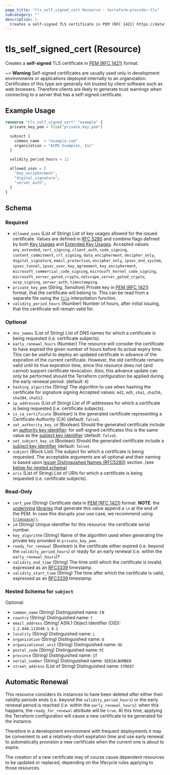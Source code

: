 ```yaml
---
page_title: "tls_self_signed_cert Resource - terraform-provider-tls"
subcategory: ""
description: |-
  Creates a self-signed TLS certificate in PEM (RFC 1421) https://datatracker.ietf.org/doc/html/rfc1421 format.
---
```


# tls_self_signed_cert (Resource)

Creates a **self-signed** TLS certificate in [PEM (RFC 1421)](https://datatracker.ietf.org/doc/html/rfc1421) format.

~> **Warning** Self-signed certificates are usually used only in development environments
or applications deployed internally to an organization.
Certificates of this type are generally not trusted by client software such
as web browsers. Therefore clients are likely to generate trust warnings when
connecting to a server that has a self-signed certificate. 

## Example Usage

```terraform
resource "tls_self_signed_cert" "example" {
  private_key_pem = file("private_key.pem")

  subject {
    common_name  = "example.com"
    organization = "ACME Examples, Inc"
  }

  validity_period_hours = 12

  allowed_uses = [
    "key_encipherment",
    "digital_signature",
    "server_auth",
  ]
}
```

<!-- schema generated by tfplugindocs -->
## Schema

### Required

- `allowed_uses` (List of String) List of key usages allowed for the issued certificate. Values are defined in [RFC 5280](https://datatracker.ietf.org/doc/html/rfc5280) and combine flags defined by both [Key Usages](https://datatracker.ietf.org/doc/html/rfc5280#section-4.2.1.3) and [Extended Key Usages](https://datatracker.ietf.org/doc/html/rfc5280#section-4.2.1.12). Accepted values: `any_extended`, `cert_signing`, `client_auth`, `code_signing`, `content_commitment`, `crl_signing`, `data_encipherment`, `decipher_only`, `digital_signature`, `email_protection`, `encipher_only`, `ipsec_end_system`, `ipsec_tunnel`, `ipsec_user`, `key_agreement`, `key_encipherment`, `microsoft_commercial_code_signing`, `microsoft_kernel_code_signing`, `microsoft_server_gated_crypto`, `netscape_server_gated_crypto`, `ocsp_signing`, `server_auth`, `timestamping`.
- `private_key_pem` (String, Sensitive) Private key in [PEM (RFC 1421)](https://datatracker.ietf.org/doc/html/rfc1421) format, that the certificate will belong to. This can be read from a separate file using the [`file`](https://www.terraform.io/language/functions/file) interpolation function.
- `validity_period_hours` (Number) Number of hours, after initial issuing, that the certificate will remain valid for.

### Optional

- `dns_names` (List of String) List of DNS names for which a certificate is being requested (i.e. certificate subjects).
- `early_renewal_hours` (Number) The resource will consider the certificate to have expired the given number of hours before its actual expiry time. This can be useful to deploy an updated certificate in advance of the expiration of the current certificate. However, the old certificate remains valid until its true expiration time, since this resource does not (and cannot) support certificate revocation. Also, this advance update can only be performed should the Terraform configuration be applied during the early renewal period. (default: `0`)
- `hashing_algorithm` (String) The algorithm to use when hashing the certificate for signature signing Accepted values: `md2`, `md5`, `sha1`, `sha256`, `sha384`, `sha512`.
- `ip_addresses` (List of String) List of IP addresses for which a certificate is being requested (i.e. certificate subjects).
- `is_ca_certificate` (Boolean) Is the generated certificate representing a Certificate Authority (CA) (default: `false`).
- `set_authority_key_id` (Boolean) Should the generated certificate include an [authority key identifier](https://datatracker.ietf.org/doc/html/rfc5280#section-4.2.1.1): for self-signed certificates this is the same value as the [subject key identifier](https://datatracker.ietf.org/doc/html/rfc5280#section-4.2.1.2) (default: `false`).
- `set_subject_key_id` (Boolean) Should the generated certificate include a [subject key identifier](https://datatracker.ietf.org/doc/html/rfc5280#section-4.2.1.2) (default: `false`).
- `subject` (Block List) The subject for which a certificate is being requested. The acceptable arguments are all optional and their naming is based upon [Issuer Distinguished Names (RFC5280)](https://tools.ietf.org/html/rfc5280#section-4.1.2.4) section. (see [below for nested schema](#nestedblock--subject))
- `uris` (List of String) List of URIs for which a certificate is being requested (i.e. certificate subjects).

### Read-Only

- `cert_pem` (String) Certificate data in [PEM (RFC 1421)](https://datatracker.ietf.org/doc/html/rfc1421) format. **NOTE**: the [underlying](https://pkg.go.dev/encoding/pem#Encode) [libraries](https://pkg.go.dev/golang.org/x/crypto/ssh#MarshalAuthorizedKey) that generate this value append a `\n` at the end of the PEM. In case this disrupts your use case, we recommend using [`trimspace()`](https://www.terraform.io/language/functions/trimspace).
- `id` (String) Unique identifier for this resource: the certificate serial number.
- `key_algorithm` (String) Name of the algorithm used when generating the private key provided in `private_key_pem`.
- `ready_for_renewal` (Boolean) Is the certificate either expired (i.e. beyond the `validity_period_hours`) or ready for an early renewal (i.e. within the `early_renewal_hours`)?
- `validity_end_time` (String) The time until which the certificate is invalid, expressed as an [RFC3339](https://tools.ietf.org/html/rfc3339) timestamp.
- `validity_start_time` (String) The time after which the certificate is valid, expressed as an [RFC3339](https://tools.ietf.org/html/rfc3339) timestamp.

<a id="nestedblock--subject"></a>
### Nested Schema for `subject`

Optional:

- `common_name` (String) Distinguished name: `CN`
- `country` (String) Distinguished name: `C`
- `email_address` (String) ASN.1 Object Identifier (OID): `1.2.840.113549.1.9.1`
- `locality` (String) Distinguished name: `L`
- `organization` (String) Distinguished name: `O`
- `organizational_unit` (String) Distinguished name: `OU`
- `postal_code` (String) Distinguished name: `PC`
- `province` (String) Distinguished name: `ST`
- `serial_number` (String) Distinguished name: `SERIALNUMBER`
- `street_address` (List of String) Distinguished name: `STREET`

## Automatic Renewal

This resource considers its instances to have been deleted after either their validity
periods ends (i.e. beyond the `validity_period_hours`)
or the early renewal period is reached (i.e. within the `early_renewal_hours`):
when this happens, the `ready_for_renewal` attribute will be `true`.
At this time, applying the Terraform configuration will cause a new certificate to be
generated for the instance.

Therefore in a development environment with frequent deployments it may be convenient
to set a relatively-short expiration time and use early renewal to automatically provision
a new certificate when the current one is about to expire.

The creation of a new certificate may of course cause dependent resources to be updated
or replaced, depending on the lifecycle rules applying to those resources.
